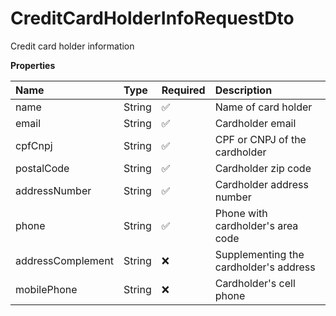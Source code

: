 # CreditCardHolderInfoRequestDto

Credit card holder information

**Properties**

| Name              | Type   | Required | Description                            |
| :---------------- | :----- | :------- | :------------------------------------- |
| name              | String | ✅       | Name of card holder                    |
| email             | String | ✅       | Cardholder email                       |
| cpfCnpj           | String | ✅       | CPF or CNPJ of the cardholder          |
| postalCode        | String | ✅       | Cardholder zip code                    |
| addressNumber     | String | ✅       | Cardholder address number              |
| phone             | String | ✅       | Phone with cardholder's area code      |
| addressComplement | String | ❌       | Supplementing the cardholder's address |
| mobilePhone       | String | ❌       | Cardholder's cell phone                |

<!-- This file was generated by liblab | https://liblab.com/ -->
